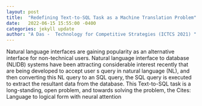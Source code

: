 ```yaml
---
layout: post
title:  "Redefining Text-to-SQL Task as a Machine Translation Problem"
date:   2022-06-15 15:55:00 -0400
categories: jekyll update
author: "A Das -  Technology for Competitive Strategies (ICTCS 2021) "
---
```

Natural language interfaces are gaining popularity as an alternative interface for non-technical users. Natural language interface to database (NLIDB) systems have been attracting considerable interest recently that are being developed to accept user s query in natural language (NL), and then converting this NL query to an SQL query, the SQL query is executed to extract the resultant data from the database. This Text-to-SQL task is a long-standing, open problem, and towards solving the problem, the  Cites: Language to logical form with neural attention